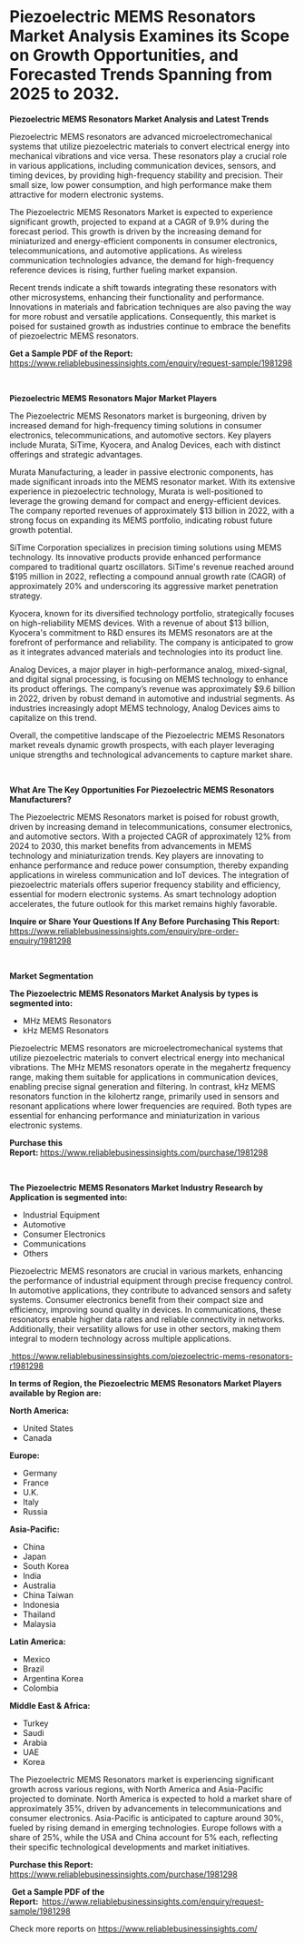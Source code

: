 <p><h1>Piezoelectric MEMS Resonators Market Analysis Examines its Scope on Growth Opportunities, and Forecasted Trends Spanning from 2025 to 2032.</h1></p><p><strong>Piezoelectric MEMS Resonators Market Analysis and Latest Trends</strong></p>
<p><p>Piezoelectric MEMS resonators are advanced microelectromechanical systems that utilize piezoelectric materials to convert electrical energy into mechanical vibrations and vice versa. These resonators play a crucial role in various applications, including communication devices, sensors, and timing devices, by providing high-frequency stability and precision. Their small size, low power consumption, and high performance make them attractive for modern electronic systems.</p><p>The Piezoelectric MEMS Resonators Market is expected to experience significant growth, projected to expand at a CAGR of 9.9% during the forecast period. This growth is driven by the increasing demand for miniaturized and energy-efficient components in consumer electronics, telecommunications, and automotive applications. As wireless communication technologies advance, the demand for high-frequency reference devices is rising, further fueling market expansion. </p><p>Recent trends indicate a shift towards integrating these resonators with other microsystems, enhancing their functionality and performance. Innovations in materials and fabrication techniques are also paving the way for more robust and versatile applications. Consequently, this market is poised for sustained growth as industries continue to embrace the benefits of piezoelectric MEMS resonators.</p></p>
<p><strong>Get a Sample PDF of the Report:&nbsp;</strong> <a href="https://www.reliablebusinessinsights.com/enquiry/request-sample/1981298?utm_campaign=3116&utm_medium=2&utm_source=Github&utm_content=ia&utm_term=06042025&utm_id=piezoelectric-mems-resonators">https://www.reliablebusinessinsights.com/enquiry/request-sample/1981298</a></p>
<p>&nbsp;</p>
<p><strong>Piezoelectric MEMS Resonators Major Market Players</strong></p>
<p><p>The Piezoelectric MEMS Resonators market is burgeoning, driven by increased demand for high-frequency timing solutions in consumer electronics, telecommunications, and automotive sectors. Key players include Murata, SiTime, Kyocera, and Analog Devices, each with distinct offerings and strategic advantages.</p><p>Murata Manufacturing, a leader in passive electronic components, has made significant inroads into the MEMS resonator market. With its extensive experience in piezoelectric technology, Murata is well-positioned to leverage the growing demand for compact and energy-efficient devices. The company reported revenues of approximately $13 billion in 2022, with a strong focus on expanding its MEMS portfolio, indicating robust future growth potential.</p><p>SiTime Corporation specializes in precision timing solutions using MEMS technology. Its innovative products provide enhanced performance compared to traditional quartz oscillators. SiTime's revenue reached around $195 million in 2022, reflecting a compound annual growth rate (CAGR) of approximately 20% and underscoring its aggressive market penetration strategy.</p><p>Kyocera, known for its diversified technology portfolio, strategically focuses on high-reliability MEMS devices. With a revenue of about $13 billion, Kyocera's commitment to R&D ensures its MEMS resonators are at the forefront of performance and reliability. The company is anticipated to grow as it integrates advanced materials and technologies into its product line.</p><p>Analog Devices, a major player in high-performance analog, mixed-signal, and digital signal processing, is focusing on MEMS technology to enhance its product offerings. The company’s revenue was approximately $9.6 billion in 2022, driven by robust demand in automotive and industrial segments. As industries increasingly adopt MEMS technology, Analog Devices aims to capitalize on this trend.</p><p>Overall, the competitive landscape of the Piezoelectric MEMS Resonators market reveals dynamic growth prospects, with each player leveraging unique strengths and technological advancements to capture market share.</p></p>
<p>&nbsp;</p>
<p><strong>What Are The Key Opportunities For Piezoelectric MEMS Resonators Manufacturers?</strong></p>
<p><p>The Piezoelectric MEMS Resonators market is poised for robust growth, driven by increasing demand in telecommunications, consumer electronics, and automotive sectors. With a projected CAGR of approximately 12% from 2024 to 2030, this market benefits from advancements in MEMS technology and miniaturization trends. Key players are innovating to enhance performance and reduce power consumption, thereby expanding applications in wireless communication and IoT devices. The integration of piezoelectric materials offers superior frequency stability and efficiency, essential for modern electronic systems. As smart technology adoption accelerates, the future outlook for this market remains highly favorable.</p></p>
<p><strong>Inquire or Share Your Questions If Any Before Purchasing This Report:</strong> <a href="https://www.reliablebusinessinsights.com/enquiry/pre-order-enquiry/1981298?utm_campaign=3116&utm_medium=2&utm_source=Github&utm_content=ia&utm_term=06042025&utm_id=piezoelectric-mems-resonators">https://www.reliablebusinessinsights.com/enquiry/pre-order-enquiry/1981298</a></p>
<p>&nbsp;</p>
<p><strong>Market Segmentation</strong></p>
<p><strong>The Piezoelectric MEMS Resonators Market Analysis by types is segmented into:</strong></p>
<p><ul><li>MHz MEMS Resonators</li><li>kHz MEMS Resonators</li></ul></p>
<p><p>Piezoelectric MEMS resonators are microelectromechanical systems that utilize piezoelectric materials to convert electrical energy into mechanical vibrations. The MHz MEMS resonators operate in the megahertz frequency range, making them suitable for applications in communication devices, enabling precise signal generation and filtering. In contrast, kHz MEMS resonators function in the kilohertz range, primarily used in sensors and resonant applications where lower frequencies are required. Both types are essential for enhancing performance and miniaturization in various electronic systems.</p></p>
<p><strong>Purchase this Report:&nbsp;</strong><a href="https://www.reliablebusinessinsights.com/purchase/1981298?utm_campaign=3116&utm_medium=2&utm_source=Github&utm_content=ia&utm_term=06042025&utm_id=piezoelectric-mems-resonators">https://www.reliablebusinessinsights.com/purchase/1981298</a></p>
<p>&nbsp;</p>
<p><strong>The Piezoelectric MEMS Resonators Market Industry Research by Application is segmented into:</strong></p>
<p><ul><li>Industrial Equipment</li><li>Automotive</li><li>Consumer Electronics</li><li>Communications</li><li>Others</li></ul></p>
<p><p>Piezoelectric MEMS resonators are crucial in various markets, enhancing the performance of industrial equipment through precise frequency control. In automotive applications, they contribute to advanced sensors and safety systems. Consumer electronics benefit from their compact size and efficiency, improving sound quality in devices. In communications, these resonators enable higher data rates and reliable connectivity in networks. Additionally, their versatility allows for use in other sectors, making them integral to modern technology across multiple applications.</p></p>
<p><a href="https://www.reliablebusinessinsights.com/piezoelectric-mems-resonators-r1981298?utm_campaign=3116&utm_medium=2&utm_source=Github&utm_content=ia&utm_term=06042025&utm_id=piezoelectric-mems-resonators">&nbsp;https://www.reliablebusinessinsights.com/piezoelectric-mems-resonators-r1981298</a></p>
<p><strong>In terms of Region, the Piezoelectric MEMS Resonators Market Players available by Region are:</strong></p>
<p>
    <p> <strong> North America: </strong>
        <ul>
            <li>United States</li>
            <li>Canada</li>
        </ul>
        </p> 
    <p> <strong> Europe: </strong>
        <ul>
            <li>Germany</li>
            <li>France</li>
            <li>U.K.</li>
            <li>Italy</li>
            <li>Russia</li>
        </ul>
        </p> 
    <p> <strong> Asia-Pacific: </strong>
        <ul>
            <li>China</li>
            <li>Japan</li>
            <li>South Korea</li>
            <li>India</li>
            <li>Australia</li>
            <li>China Taiwan</li>
            <li>Indonesia</li>
            <li>Thailand</li>
            <li>Malaysia</li>
        </ul>
        </p> 
    <p> <strong> Latin America: </strong>
        <ul>
            <li>Mexico</li>
            <li>Brazil</li>
            <li>Argentina Korea</li>
            <li>Colombia</li>
        </ul>
        </p> 
    <p> <strong> Middle East & Africa: </strong>
        <ul>
            <li>Turkey</li>
            <li>Saudi</li>
            <li>Arabia</li>
            <li>UAE</li>
            <li>Korea</li>
        </ul>
    </p>
    </p>
<p><p>The Piezoelectric MEMS Resonators market is experiencing significant growth across various regions, with North America and Asia-Pacific projected to dominate. North America is expected to hold a market share of approximately 35%, driven by advancements in telecommunications and consumer electronics. Asia-Pacific is anticipated to capture around 30%, fueled by rising demand in emerging technologies. Europe follows with a share of 25%, while the USA and China account for 5% each, reflecting their specific technological developments and market initiatives.</p></p>
<p><strong>Purchase this Report: </strong><a href="https://www.reliablebusinessinsights.com/purchase/1981298?utm_campaign=3116&utm_medium=2&utm_source=Github&utm_content=ia&utm_term=06042025&utm_id=piezoelectric-mems-resonators">https://www.reliablebusinessinsights.com/purchase/1981298</a></p>
<p>&nbsp;<strong>Get a Sample PDF of the Report:&nbsp;&nbsp;</strong><a href="https://www.reliablebusinessinsights.com/enquiry/request-sample/1981298?utm_campaign=3116&utm_medium=2&utm_source=Github&utm_content=ia&utm_term=06042025&utm_id=piezoelectric-mems-resonators">https://www.reliablebusinessinsights.com/enquiry/request-sample/1981298</a></p>
<p><strong></strong></p>
<p>Check more reports on <a href="https://www.reliablebusinessinsights.com/?utm_campaign=3116&utm_medium=2&utm_source=Github&utm_content=ia&utm_term=06042025&utm_id=piezoelectric-mems-resonators">https://www.reliablebusinessinsights.com/</a></p>